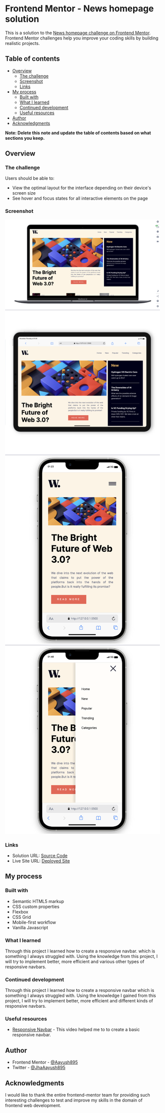 # Frontend Mentor - News homepage solution

This is a solution to the [News homepage challenge on Frontend Mentor](https://www.frontendmentor.io/challenges/news-homepage-H6SWTa1MFl). Frontend Mentor challenges help you improve your coding skills by building realistic projects. 

## Table of contents

- [Overview](#overview)
  - [The challenge](#the-challenge)
  - [Screenshot](#screenshot)
  - [Links](#links)
- [My process](#my-process)
  - [Built with](#built-with)
  - [What I learned](#what-i-learned)
  - [Continued development](#continued-development)
  - [Useful resources](#useful-resources)
- [Author](#author)
- [Acknowledgments](#acknowledgments)

**Note: Delete this note and update the table of contents based on what sections you keep.**

## Overview

### The challenge

Users should be able to:

- View the optimal layout for the interface depending on their device's screen size
- See hover and focus states for all interactive elements on the page

### Screenshot

![Desktop](/screenshots/desktop.png)
![Tablet](/screenshots/tablet.png)
![Mobile](/screenshots/mobile.png)
![Mobile-menu](/screenshots/mobile-menu.png)


### Links

- Solution URL: [Source Code](https://github.com/Aayush895/News-Homepage)
- Live Site URL: [Deployed Site](https://your-live-site-url.com)

## My process

### Built with

- Semantic HTML5 markup
- CSS custom properties
- Flexbox
- CSS Grid
- Mobile-first workflow
- Vanilla Javascript

### What I learned

Through this project I learned how to create a responsive navbar. which is something I always struggled with. Using the knowledge from this project, I will try to implement better, more efficient and various other types of responsive navbars. 

### Continued development

Through this project I learned how to create a responsive navbar which is something I always struggled with. Using the knowledge I gained from this project, I will try to implement better, more efficient and different kinds of responsive navbars. 

### Useful resources

- [Responsive Navbar](https://www.youtube.com/watch?v=U8smiWQ8Seg&t=113s) - This video helped me to to create a basic responsive navbar. 

## Author

- Frontend Mentor - [@Aayush895](https://www.frontendmentor.io/profile/Aayush895)
- Twitter - [@JhaAayush895](https://www.twitter.com/JhaAayush895)

## Acknowledgments

I would like to thank the entire frontend-mentor team for providing such interesting challenges to test and improve my skills in the domain of frontend web development.